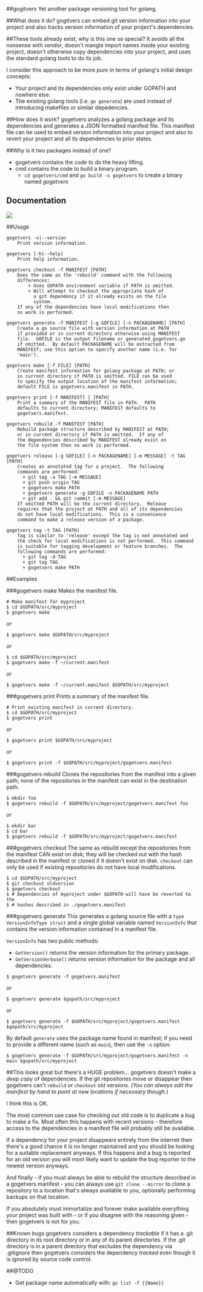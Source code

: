 ##gogitvers
Yet another package versioning tool for golang.

##What does it do?
gogitvers can embed git version information into your project and also
tracks version information of your project's dependencies.

##These tools already exist; why is this one so special?
It avoids all the nonsense with *vendor*, doesn't mangle import names
inside your existing project, doesn't otherwise copy dependencies
into your project, and uses the standard golang tools to do its job.

I consider this approach to be more *pure* in terms of golang's initial design concepts:
* Your project and its dependencies only exist under GOPATH and nowhere else.
* The existing golang tools (i.e. `go generate`) are used instead of introducing
makefiles or similar depedencies.

##How does it work?
gogetvers analyzes a golang package and its dependencies and generates a 
JSON formatted manifest file.  This manifest file can be used to embed
version information into your project and also to revert your project
and all its dependencies to prior states.

##Why is it two packages instead of one?
* gogetvers contains the code to do the heavy lifting.
* cmd contains the code to build a binary program.
  * `cd gogetvers/cmd` and `go build -o gogetvers` to create a binary named *gogetvers*

## Documentation
[![](https://img.shields.io/badge/godoc-reference-blue.svg)](https://godoc.org/github.com/rbredlau/gogitvers)

##Usage
```
gogetvers -v|--version
    Print version information.

gogetvers [-h|--help]
    Print help information.

gogetvers checkout -f MANIFEST [PATH]
    Does the same as the 'rebuild' command with the following
    differences:
        + Uses GOPATH environment variable if PATH is omitted.
        + Will attempt to checkout the appropriate hash of
          a git dependency if it already exists on the file
          system.
    If any of the dependencies have local modifications then
    no work is performed.

gogetvers generate -f MANIFEST [-g GOFILE] [-n PACKAGENAME] [PATH]
    Create a go source file with version information at PATH
    if provided or in current directory otherwise using MANIFEST
    file.  GOFILE is the output filename or generated_gogetvers.go
    if omitted.  By default PACKAGENAME will be extracted from
    MANIFEST; use this option to specify another name (i.e. for
    'main').

gogetvers make [-f FILE] [PATH]
    Create manifest information for golang package at PATH; or
    in current directory if PATH is omitted. FILE can be used
    to specify the output location of the manifest information;
    default FILE is gogetvers.manifest in PATH.

gogetvers print [-f MANIFEST] | [PATH]
    Print a summary of the MANIFEST file in PATH.  PATH
    defaults to current directory; MANIFEST defaults to
    gogetvers.manifest.

gogetvers rebuild -f MANIFEST [PATH]
    Rebuild package structure described by MANIFEST at PATH;
    or in current directory if PATH is omitted.  If any of
    the dependencies described by MANIFEST already exist on
    the file system then no work is performed.

gogetvers release [-g GOFILE] [-n PACKAGENAME] [-m MESSAGE] -t TAG [PATH]
    Creates an annotated tag for a project.  The following
    commands are performed:
      + git tag -a TAG [-m MESSAGE]
      + git push origin TAG
      + gogetvers make PATH
      + gogetvers generate -g GOFILE -n PACKAGENAME PATH
      + git add . && git commit [-m MESSAGE]
    If omitted PATH will be the current directory.  Release
    requires that the project at PATH and all of its dependencies
    do not have local modifications.  This is a convenience
    command to make a release version of a package.

gogetvers tag -t TAG [PATH]
    Tag is similar to 'release' except the tag is not annotated and
    the check for local modifications is not performed.  This command
	is suitable for tagging development or feature branches.  The
    following commands are performed:
      + git tag -d TAG
      + git tag TAG
      + gogetvers make PATH
```

##Examples

###gogetvers make
Makes the manifest file.
```
# Make manifest for myproject
$ cd $GOPATH/src/myproject
$ gogetvers make
```
*or*
```
$ gogetvers make $GOPATH/src/myproject
```
*or*
```
$ cd $GOPATH/src/myproject
$ gogetvers make -f ~/current.manifest 
```
*or*
```
$ gogetvers make -f ~/current.manifest $GOPATH/src/myproject
```

###gogetvers print
Prints a summary of the manifest file.
```
# Print existing manifest in current directory.
$ cd $GOPATH/src/myproject
$ gogetvers print
```
*or*
```
$ gogetvers print $GOPATH/src/myproject
```
*or*
```
$ gogetvers print -f $GOPATH/src/myproject/gogetvers.manifest
```

###gogetvers rebuild
Clones the repositories from the manifest into a given path; none
of the repositories in the manifest can exist in the destination path.
```
$ mkdir foo
$ gogetvers rebuild -f $GOPATH/src/myproject/gogetvers.manifest foo
```
*or*
```
$ mkdir bar
$ cd bar
$ gogetvers rebuild -f $GOPATH/src/myproject/gogetvers.manifest
```

###gogetvers checkout
The same as rebuild except the repositories from the manifest CAN exist on disk;
they will be checked out with the hash described in the manifest or cloned if
it doesn't exist on disk.  `checkout` can only be used if existing repositories
do not have local modifications.
```
$ cd $GOPATH/src/myproject
$ git checkout oldversion
$ gogetvers checkout
$ # Dependencies of myproject under $GOPATH will have be reverted to the
$ # hashes described in ./gogetvers.manifest
```

###gogetvers generate
This generates a golang source file with a `type VersionInfoType struct` and a 
single global variable named `VersionInfo` that contains the version information
contained in a manifest file.

`VersionInfo` has two public methods:
+ `GetVersion()` returns the version information for the primary package.
+ `GetVersionVerbose()` returns version information for the package and all dependencies.
```
$ gogetvers generate -f gogetvers.manifest 
```
*or*
```
$ gogetvers generate $gopath/src/myproject
```
*or*
```
$ gogetvers generate -f $GOPATH/src/myproject/gogetvers.manifest $gopath/src/myproject
```
By default `generate` uses the package name found in manifest; if you need to provide
a different name (such as `main`), then use the `-n` option:
```
$ gogetvers generate -f $GOPATH/src/myproject/gogetvers.manifest -n main $gopath/src/myproject
```

##This looks great but there's a HUGE problem...
gogetvers doesn't make a *deep copy* of dependencies.  If the git repositories
move or disappear then gogetvers can't `rebuild` or `checkout` old versions.  (*You
can always edit the manifest by hand to point at new locations if necessary though.*)

I think this is OK.

The most common use case for checking out old code is to duplicate a bug to make
a fix.  Most often this happens with recent versions - therefore access to the
dependencies in a manifest file will probably still be available.

If a dependency for your project disappears entirely from the internet then
there's a good chance it is no longer maintained and you should be looking for
a suitable replacement anyways.  If this happens and a bug is reported for
an old version you will most likely want to update the bug reporter to the newest
version anyways.

And finally - if you must always be able to rebuild the structure described in a
gogetvers manifest - you can always use `git clone --mirror` to clone a repository
to a location that's always available to you, optionally performing backups on
that location.

If you absolutely must immortalize and forever make available everything your
project was built with - or if you disagree with the reasoning given - then
gogetvers is not for you.

##Known bugs
gogetvers considers a dependency *trackable* if it has a .git directory in its root 
directory or in any of its parent directories.  If the .git directory is 
in a parent directory that excludes the dependency via .gitignore then gogetvers 
considers the dependency *tracked* even though it is ignored by source code control.

##@TODO
+ Get package name automatically with: `go list -f {{Name}}`

